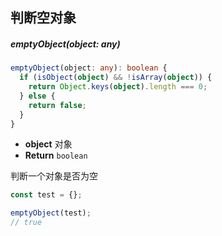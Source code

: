 ## 判断空对象

##### emptyObject(object: any)

```typescript
emptyObject(object: any): boolean {
  if (isObject(object) && !isArray(object)) {
    return Object.keys(object).length === 0;
  } else {
    return false;
  }
}
```

- **object** 对象
- **Return** `boolean`

判断一个对象是否为空

``` typescript
const test = {};

emptyObject(test); 
// true
```